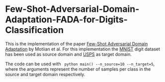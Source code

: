 # Few-Shot-Adversarial-Domain-Adaptation-FADA-for-Digits-Classification

This is the implementation of the paper [Few-Shot Adversarial Domain Adaptation](https://arxiv.org/abs/1711.02536) by Motiian et al. 
For this implementation the [MNIST](https://en.wikipedia.org/wiki/MNIST_database) digit dataset has been used as source domain and [USPS](https://www.kaggle.com/bistaumanga/usps-dataset) as target domain. 

The code can be used with ` python main() --n_source=10 --n_target=5`, where the arguments represent the number of samples per class in the source and target domain respectively.

